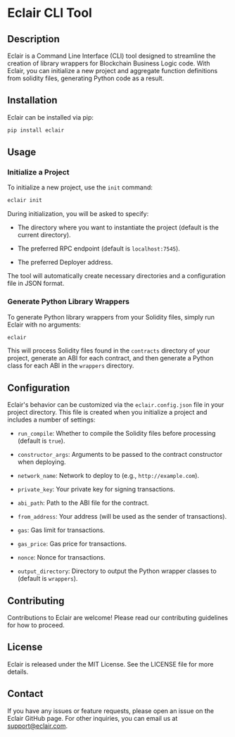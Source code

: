 # Eclair CLI Tool

## Description

Eclair is a Command Line Interface (CLI) tool designed to streamline the creation of library wrappers for Blockchain Business Logic code. With Eclair, you can initialize a new project and aggregate function definitions from solidity files, generating Python code as a result.

## Installation

Eclair can be installed via pip:

```bash
pip install eclair
```

## Usage

### Initialize a Project

To initialize a new project, use the `init` command:

```bash
eclair init
```

During initialization, you will be asked to specify:

- The directory where you want to instantiate the project (default is the current directory).

- The preferred RPC endpoint (default is `localhost:7545`).

- The preferred Deployer address.

The tool will automatically create necessary directories and a configuration file in JSON format.

### Generate Python Library Wrappers

To generate Python library wrappers from your Solidity files, simply run Eclair with no arguments:

```bash
eclair
```

This will process Solidity files found in the `contracts` directory of your project, generate an ABI for each contract, and then generate a Python class for each ABI in the `wrappers` directory.

## Configuration

Eclair's behavior can be customized via the `eclair.config.json` file in your project directory. This file is created when you initialize a project and includes a number of settings:

- `run_compile`: Whether to compile the Solidity files before processing (default is `true`).

- `constructor_args`: Arguments to be passed to the contract constructor when deploying.

- `network_name`: Network to deploy to (e.g., `http://example.com`).

- `private_key`: Your private key for signing transactions.

- `abi_path`: Path to the ABI file for the contract.

- `from_address`: Your address (will be used as the sender of transactions).

- `gas`: Gas limit for transactions.

- `gas_price`: Gas price for transactions.

- `nonce`: Nonce for transactions.

- `output_directory`: Directory to output the Python wrapper classes to (default is `wrappers`).

## Contributing

Contributions to Eclair are welcome! Please read our contributing guidelines for how to proceed.

## License

Eclair is released under the MIT License. See the LICENSE file for more details.

## Contact

If you have any issues or feature requests, please open an issue on the Eclair GitHub page. For other inquiries, you can email us at support@eclair.com.
